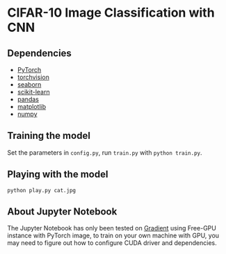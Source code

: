 # CIFAR-10 Image Classification with CNN

## Dependencies

-   [PyTorch](https://pytorch.org/)
-   [torchvision](https://pytorch.org/vision/stable/index.html)
-   [seaborn](https://seaborn.pydata.org/)
-   [scikit-learn](https://scikit-learn.org/)
-   [pandas](https://pandas.pydata.org/)
-   [matplotlib](https://matplotlib.org/)
-   [numpy](https://numpy.org/)

## Training the model

Set the parameters in `config.py`, run `train.py` with `python train.py`.

## Playing with the model

`python play.py cat.jpg`

## About Jupyter Notebook

The Jupyter Notebook has only been tested on [Gradient](https://gradient.run/) using Free-GPU instance with PyTorch image, to train on your own machine with GPU, you may need to figure out how to configure CUDA driver and dependencies.
